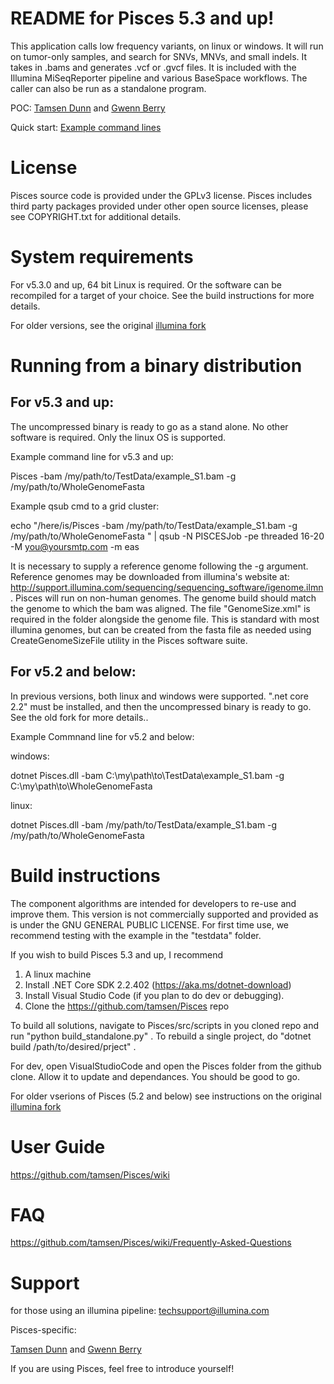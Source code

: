 # README for Pisces 5.3 and up!

This application calls low frequency variants, on linux or windows. It will run on tumor-only samples, and search for SNVs, MNVs, and small indels. It takes in .bams and generates .vcf or .gvcf files. It is included with the Illumina MiSeqReporter pipeline and various BaseSpace workflows. The caller can also be run as a standalone program.  

POC: 
[Tamsen Dunn](https://www.linkedin.com/in/tamsen-dunn-7340145) and
[Gwenn Berry](https://www.linkedin.com/in/gwenn-berry-43071939)

Quick start: [Example command lines](https://github.com/tamsen/Pisces/wiki/Pisces-Quick-Start-5.2.9)

# License
Pisces source code is provided under the GPLv3 license. Pisces includes third party packages provided under other open source licenses, please see COPYRIGHT.txt for additional details.

# System requirements

For v5.3.0 and up,  64 bit Linux is required. 
Or the software can be recompiled for a target of your choice. See the build instructions for more details. 

For older versions, see the original [illumina fork](https://github.com/Illumina/Pisces)


# Running from a binary distribution

## For v5.3 and up:

The uncompressed binary is ready to go as a stand alone. No other software is required. Only the linux OS is supported.

Example command line for v5.3 and up:

Pisces -bam /my/path/to/TestData/example_S1.bam -g /my/path/to/WholeGenomeFasta 

Example qsub cmd to a grid cluster:

echo "/here/is/Pisces -bam /my/path/to/TestData/example_S1.bam -g /my/path/to/WholeGenomeFasta "  | qsub -N PISCESJob -pe threaded 16-20 -M you@yoursmtp.com -m eas

It is necessary to supply a reference genome following the -g argument. Reference genomes may be downloaded from illumina's website at: http://support.illumina.com/sequencing/sequencing_software/igenome.ilmn . Pisces will run on non-human genomes. The genome build should match the genome to which the bam was aligned. The file "GenomeSize.xml" is required in the folder alongside the genome file. This is standard with most illumina genomes, but can be created from the fasta file as needed using CreateGenomeSizeFile utility in the Pisces software suite.

## For v5.2 and below:

In previous versions, both linux and windows were supported. ".net core 2.2" must be installed, and then the uncompressed binary is ready to go. See the old fork for  more details..

Example Commnand line for v5.2 and below:

windows:

dotnet Pisces.dll -bam C:\my\path\to\TestData\example_S1.bam -g C:\my\path\to\WholeGenomeFasta

linux:

dotnet Pisces.dll -bam /my/path/to/TestData/example_S1.bam -g /my/path/to/WholeGenomeFasta 



# Build instructions

The component algorithms are intended for developers to re-use and improve them. This version is not commercially supported and provided as is under the GNU GENERAL PUBLIC LICENSE. For first time use, we recommend testing with the example in the "testdata" folder.

If you wish to build Pisces 5.3 and up, I recommend
1) A linux machine
2) Install .NET Core SDK 2.2.402 (https://aka.ms/dotnet-download)
3) Install Visual Studio Code (if you plan to do dev or debugging).
4) Clone the https://github.com/tamsen/Pisces repo

To build all solutions, navigate to Pisces/src/scripts in you cloned repo and run "python build_standalone.py" .  To rebuild a single project, do "dotnet build /path/to/desired/prject" .

For dev, open VisualStudioCode and open the Pisces folder from the github clone. Allow it to update and dependances. You should be good to go.

For older vserions of Pisces (5.2 and below) see instructions on the original [illumina fork](https://github.com/Illumina/Pisces)


# User Guide
https://github.com/tamsen/Pisces/wiki

# FAQ
https://github.com/tamsen/Pisces/wiki/Frequently-Asked-Questions

# Support

for those using an illumina pipeline:  techsupport@illumina.com

Pisces-specific:

[Tamsen Dunn](https://www.linkedin.com/in/tamsen-dunn-7340145) and
[Gwenn Berry](https://www.linkedin.com/in/gwenn-berry-43071939)

If you are using Pisces, feel free to introduce yourself!

